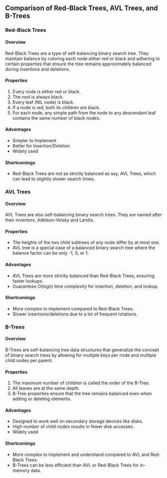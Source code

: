 ## Comparison of Red-Black Trees, AVL Trees, and B-Trees

### Red-Black Trees

#### Overview
Red-Black Trees are a type of self-balancing binary search tree. They maintain balance by coloring each node either red or black and adhering to certain properties that ensure the tree remains approximately balanced during insertions and deletions.

#### Properties

1. Every node is either red or black.
2. The root is always black.
3. Every leaf (NIL node) is black.
4. If a node is red, both its children are black.
5. For each node, any simple path from the node to any descendant leaf contains the same number of black nodes.

#### Advantages

- Simpler to Implement
- Better for Insertion/Deletion
- Widely used

#### Shortcomings
- Red-Black Trees are not as strictly balanced as say, AVL Trees, which can lead to slightly slower search times.


### AVL Trees

#### Overview
AVL Trees are also self-balancing binary search trees. They are named after their inventors, Adelson-Velsky and Landis.

#### Properties

- The heights of the two child subtrees of any node differ by at most one.
- AVL tree is a special case of a balanced binary search tree where the balance factor can be only -1, 0, or 1.

#### Advantages
- AVL Trees are more strictly balanced than Red-Black Trees, ensuring faster lookups.
- Guarantees O(logn) time complexity for insertion, deletion, and lookup.

#### Shortcomings

- More complex to implement compared to Red-Black Trees.
- Slower insertions/deletions due to a lot of frequent rotations.

### B-Trees

#### Overview

B-Trees are self-balancing tree data structures that generalize the concept of binary search trees by allowing for multiple keys per node and multiple child nodes per parent.

#### Properties

1. The maximum number of children is called the order of the B-Tree.
2. All leaves are at the same depth.
3. B-Tree properties ensure that the tree remains balanced even when adding or deleting elements.

#### Advantages

- Designed to work well on secondary storage devices like disks.
- High number of child nodes results in fewer disk accesses.
- Widely used

#### Shortcomings

- More complex to implement and understand compared to AVL and Red-Black Trees.
- B-Trees can be less efficient than AVL or Red-Black Trees for in-memory data.
